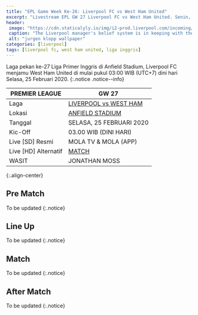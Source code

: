 ```yaml
---
title: "EPL Game Week Ke-26: Liverpool FC vs West Ham United"
excerpt: "Livestream EPL GW 27 Liverpool FC vs West Ham United. Senin, 25 Februari 2020 Pukul 03.00 WIB (UTC+7)."
header:
 image: "https://cdn.staticalyly.io/img/i2-prod.liverpool.com/incoming/article17788820.ece/ALTERNATES/s810/0_GettyImages-1207274193.jpg"
 caption: "The Liverpool manager's belief system is in keeping with the city's, and [his letter](https://cdn.statically.io/img/ichef.bbci.co.uk/news/695/cpsprodpb/17D0C/production/_110984579_kloppletter2-nc.png) to a young Manchester United fan this week only served to reinforce that"
 alt: "jurgen klopp wallpaper"
categories: [liverpool]
tags: [liverpool fc, west ham united, liga inggris]
---
```


Laga pekan ke-27 Liga Primer Inggris di Anfield Stadium, Liverpool FC menjamu West Ham United di mulai pukul 03:00 WIB (UTC+7) dini hari Selasa, 25 Februari 2020.
{:.notice .notice--info}

|PREMIER LEAGUE|GW 27|
|---|---|
|Laga|[LIVERPOOL vs WEST HAM](/liverpool/home-vs-westham/)|
|Lokasi|[ANFIELD STADIUM](/liverpool/this-is-anfield-the-history-of-liverpools-famous-sign/)|
|Tanggal|SELASA, 25 FEBRUARI 2020|
|Kic-Off|03.00 WIB (DINI HARI)|
|Live [SD] Resmi|MOLA TV & MOLA (APP)|
|Live [HD] Alternatif|[MATCH](#match)
|WASIT|JONATHAN MOSS|
{:.align-center}

## Pre Match

To be updated
{:.notice}

## Line Up

To be updated
{:.notice}

## Match

To be updated
{:.notice}

## After Match

To be updated
{:.notice}
